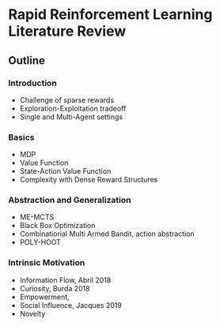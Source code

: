 # Rapid Reinforcement Learning Literature Review

## Outline

### Introduction

- Challenge of sparse rewards
- Exploration-Exploitation tradeoff
- Single and Multi-Agent settings

### Basics

- MDP 
- Value Function
- State-Action Value Function
- Complexity with Dense Reward Structures

### Abstraction and Generalization

- ME-MCTS
- Black Box Optimization
- Combinatiorial Multi Armed Bandit, action abstraction 
- POLY-HOOT

### Intrinsic Motivation

- Information Flow, Abril 2018
- Curiosity, Burda 2018
- Empowerment,
- Social Influence, Jacques 2019
- Novelty

